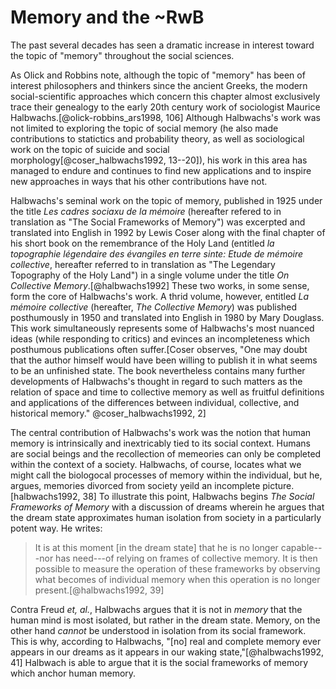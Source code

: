 
# Memory and the ~RwB

The past several decades has seen a dramatic increase in interest toward the topic of "memory" throughout the social sciences. 

As Olick and Robbins note, although the topic of "memory" has been of interest philosophers and thinkers since the ancient Greeks, the modern social-scientific approaches which concern this chapter almost exclusively trace their genealogy to the early 20th century work of sociologist Maurice Halbwachs.[@olick-robbins_ars1998, 106] Although Halbwachs's work was not limited to exploring the topic of social memory (he also made contributions to statictics and probability theory, as well as sociological work on the topic of suicide and social morphology[@coser_halbwachs1992, 13--20]), his work in this area has managed to endure and continues to find new applications and to inspire new approaches in ways that his other contributions have not. 

Halbwachs's seminal work on the topic of memory, published in 1925 under the title *Les cadres sociaxu de la mémoire* (hereafter refered to in translation as "The Social Frameworks of Memory") was excerpted and translated into English in 1992 by Lewis Coser along with the final chapter of his short book on the remembrance of the Holy Land (entitled *la topographie légendaire des évangiles en  terre sinte: Etude de mémoire collective*, hereafter referred to in translation as "The Legendary Topography of the Holy Land") in a single volume under the title *On Collective Memory*.[@halbwachs1992] These two works, in some sense, form the core of Halbwachs's work. A thrid volume, however, entitled *La mémoire collective* (hereafter, *The Collective Memory*) was published posthumously in 1950 and translated into English in 1980 by Mary Douglass. This work simultaneously represents some of Halbwachs's most nuanced ideas (while responding to critics) and evinces an incompleteness which posthumous publications often suffer.[Coser observes, "One may doubt that the author himself would have been willing to publish it in what seems to be an unfinished state. The book nevertheless contains many further developments of Halbwachs's thought in regard to such matters as the relation of space and time to collective memory as well as fruitful definitions and applications of the differences between individual, collective, and historical memory." @coser_halbwachs1992, 2]

The central contribution of Halbwachs's work was the notion that human memory is intrinsically and inextricably tied to its social context. Humans are social beings and the recollection of memeories can only be completed within the context of a society. Halbwachs, of course, locates what we might call the biologocal processes of memory within the individual, but he, argues, memories divorced from society yeild an incomplete picture.[halbwachs1992, 38] To illustrate this point, Halbwachs begins *The Social Frameworks of Memory* with a discussion of dreams wherein he argues that the dream state approximates human isolation from society in a particularly potent way. He writes:

> It is at this moment [in the dream state] that he is no longer capable---nor has need---of relying on frames of collective memory. It is then possible to measure the operation of these frameworks by observing what becomes of individual memory when this operation is no longer present.[@halbwachs1992, 39]

Contra Freud *et, al.*, Halbwachs argues that it is not in *memory* that the human mind is most isolated, but rather in the dream state. Memory, on the other hand *cannot* be understood in isolation from its social framework. This is why, according to Halbwachs,  "[no] real and complete memory ever appears in our dreams as it appears in our waking state,"[@halbwachs1992, 41] Halbwach is able to argue that it is the social frameworks of memory which anchor human memory.